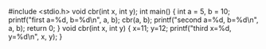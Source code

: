#include <stdio.h>
void cbr(int x, int y); 
int main()
{
    int a = 5, b = 10;
    printf("first a=%d, b=%d\n", a, b);
    cbr(a, b);
    printf("second a=%d, b=%d\n", a, b);
    return 0;
}
void cbr(int x, int y)
{
    x=11;
    y=12;
    printf("third x=%d, y=%d\n", x, y);
}
